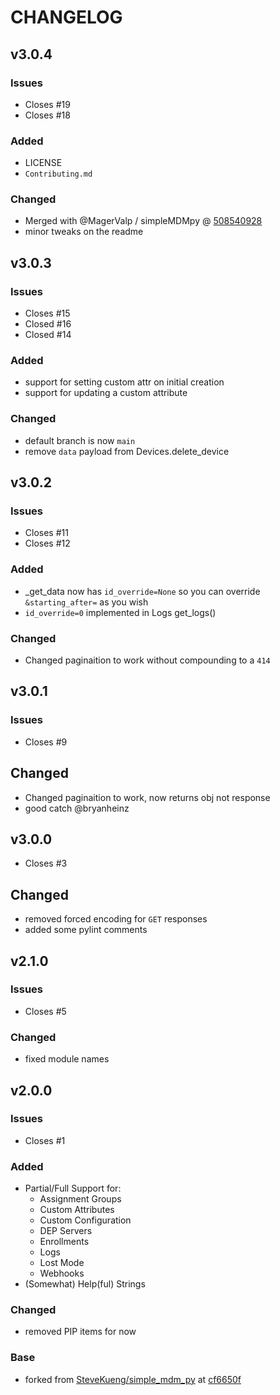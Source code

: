 # CHANGELOG

## v3.0.4

### Issues

- Closes #19
- Closes #18

### Added

- LICENSE
- `Contributing.md`

### Changed

- Merged with @MagerValp / simpleMDMpy @ [508540928](https://github.com/MagerValp/simpleMDMpy/commit/50854094bee2ac5306eded7c5614d76f3eab4c25)
- minor tweaks on the readme

## v3.0.3

### Issues

- Closes #15
- Closed #16
- Closed #14

### Added

- support for setting custom attr on initial creation
- support for updating a custom attribute

### Changed

- default branch is now `main`
- remove `data` payload from Devices.delete_device

## v3.0.2

### Issues

- Closes #11
- Closes #12

### Added

- _get_data now has `id_override=None` so you can override `&starting_after=` as you wish
- `id_override=0` implemented in Logs get_logs()

### Changed

- Changed paginaition to work without compounding to a `414`

## v3.0.1

### Issues

- Closes #9

## Changed

- Changed paginaition to work, now returns obj not response
- good catch @bryanheinz

## v3.0.0

- Closes #3

## Changed

- removed forced encoding for `GET` responses
- added some pylint comments

## v2.1.0

### Issues

- Closes #5

### Changed

- fixed module names

## v2.0.0

### Issues

- Closes #1

### Added

- Partial/Full Support for:
  - Assignment Groups
  - Custom Attributes
  - Custom Configuration
  - DEP Servers
  - Enrollments
  - Logs
  - Lost Mode
  - Webhooks
- (Somewhat) Help(ful) Strings

### Changed

- removed PIP items for now

### Base

- forked from [SteveKueng/simple_mdm_py](https://github.com/SteveKueng/simple_mdm_py/blob/master/setup.py) at [cf6650f](https://github.com/SteveKueng/simpleMDMpy/commit/cf6650fe72220577abd5c654d03476c88b81bcb0)
